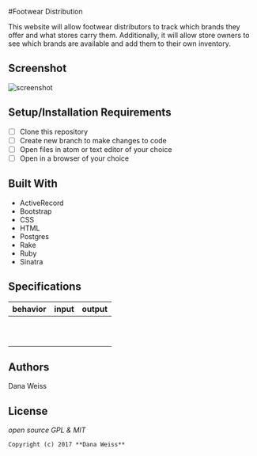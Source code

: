 #Footwear Distribution

This website will allow footwear distributors to track which brands they offer and what stores carry them. Additionally, it will allow store owners to see which brands are available and add them to their own inventory.

## Screenshot

![screenshot](https://cloud.githubusercontent.com/.png)

## Setup/Installation Requirements

- [ ] Clone this repository
- [ ] Create new branch to make changes to code
- [ ] Open files in atom or text editor of your choice
- [ ] Open in a browser of your choice

## Built With

* ActiveRecord
* Bootstrap
* CSS
* HTML
* Postgres
* Rake
* Ruby
* Sinatra

## Specifications

| behavior |  input   |  output  |
|----------|:--------:|:--------:|
||||
||||
||||
||||
||||
||||
||||
||||
||||
||||

## Authors

Dana Weiss

## License

*open source GPL & MIT*

```
Copyright (c) 2017 **Dana Weiss**
```
